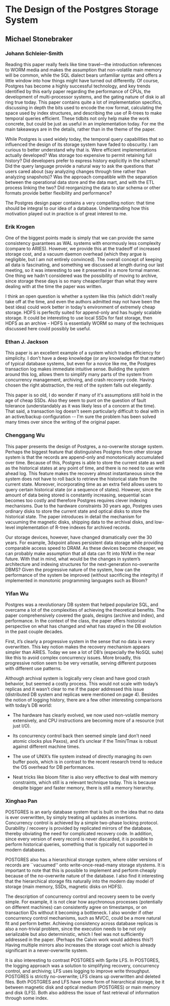 # The Design of the Postgres Storage System
## Michael Stonebraker

### Johann Schleier-Smith

Reading this paper really feels like time travel&mdash;the introduction references to WORM media and makes the assumption that non-volatile main memory will be common, while the SQL dialect bears unfamiliar syntax and offers a little window into how things might have turned out differently. Of course, Postgres has become a highly successful technology, and key trends identified by this early paper regarding the performance of CPUs, the development of multi-processor systems, and the gating nature of disk io all ring true today. This paper contains quite a lot of implementation specifics, discussing in depth the bits used to encode the row format, calculating the space used by index structures, and describing the use of R-trees to make temporal queries efficient. These tidbits not only help make the work concrete, but could be just as useful in an implementation today. For me the main takeaways are in the details, rather than in the theme of the paper.

While Postgres is used widely today, the temporal query capabilities that so influenced the design of its storage system have faded to obscurity. I am curious to better understand why that is. Were efficient implementations actually developed? Was storage too expensive to permit retaining full history? Did developers prefer to express history explicitly in the schema? Did the query language provide a natural way to ask the questions that users cared about (say analyzing changes through time rather than analyzing snapshots)? Was the approach compatible with the separation between the operational data store and the data mart, and with the ETL process linking the two? Did reorganizing the data to star schema or other formats provide better flexibility and performance?

The Postgres design paper contains a very compelling notion: that time should be integral to our idea of a database. Understanding how this motivation played out in practice is of great interest to me.

### Erik Krogen
One of the biggest points made is simply that we can provide the same consistency guarantees as WAL systems with enormously less complexity (compare to ARIES). However, we provide this at the tradeoff of increased storage cost, and a vacuum daemon overhead (which they argue is negligible, but I am not entirely convinced). The overall concept of keeping all data is fascinating, and something we discussed at length during our last meeting, so it was interesting to see it presented in a more formal manner. One thing we hadn't considered was the possibility of moving to archive, since storage these days is so many cheaper/larger than what they were dealing with at the time the paper was written.

I think an open question is whether a system like this (which didn't really take off at the time, and even the authors admitted may not have been the best idea) could work better in today's environment of extremely cheap storage. HDFS is perfectly suited for append-only and has hugely scalable storage. It could be interesting to use local SSDs for fast storage, then HDFS as an archive - HDFS is essentially WORM so many of the techniques discussed here could possibly be useful.

### Ethan J. Jackson
This paper is an excellent example of a system which trades efficiency for
simplicity.  I don't have a deep knowledge (or any knowledge for that matter)
of typical database systems, but even for a novice like me, the Postgres
transaction log makes immediate intuitive sense.  Building the system around
this log, allows them to simplify many parts of the system from
concurrency management, archiving, and crash recovery code. Having chosen the
right abstraction, the rest of the system falls out elegantly.

This paper is so old, I do wonder if many of it's assumptions still hold in the
age of cheap SSDs.  Also they seem to punt on the question of fault tolerance
(understandably as it was likely less of a concern at the time).  That said,
a transaction log doesn't seem particularly difficult to deal with in an
active/backup configuration -- I'm sure the problem has been solved many times
over since the writing of the original paper.

### Chenggang Wu
This paper presents the design of Postgres, a no-overwrite storage system. Perhaps the biggest feature that distinguishes Postgres from other storage system is that the records are append-only and monotonically accumulated over time. Because of this, Postgres is able to store the current state as well as the historical states at any point of time, and there is no need to use write ahead log. This feature makes the recovery almost instantaneous since the system does not have to roll back to retrieve the historical state from the current state. Moreover, incorporating time as an extra field allows users to query certain historical state (or a sequence of states). However, since the amount of data being stored is constantly increasing, sequential scan becomes too costly and therefore Postgres requires clever indexing mechanisms. Due to the hardware constraints 30 years ago, Postgres uses ordinary disks to store the current state and optical disks to store the historical state. The paper introduces in detail the mechanism for vacuuming the magnetic disks, shipping data to the archival disks, and low-level implementation of R-tree indexes for archived records.

Our storage devices, however, have changed dramatically over the 30 years. For example, 3dxpoint allows persistent data storage while providing comparable access speed to DRAM. As these devices become cheaper, we can probably make assumption that all data can fit into NVM in the near future. With that in mind, what would be the changes in system’s architecture and indexing structures for the next-generation no-overwrite DBMS? Given the progressive nature of the system, how can the performance of the system be improved (without sacrificing the integrity) if implemented in monotonic programming languages such as Bloom?


### Yifan Wu
Postgres was a revolutionary DB system that helped popularize SQL, and overcame a lot of the
complexities of achieving the theoretical benefits. The paper comprehensively covered the goals,
designs (archive and index), and performance. In the context of the class, the paper offers
historical perspective on what has changed and what has stayed in the DB evolution in the past
couple decades.

First, it’s clearly a progressive system in the sense that no data is every overwritten. This key
notion makes the recovery mechanism appears simpler than ARIES. Today we see a lot of DB’s
(especially the NoSQL suite) like this to avoid complex concurrency issues. More broadly, this
progressive notion seem to be very versatile, serving different purposes with different use
patterns.

Although archival system is logically very clean and have good crash behavior, but seemed a costly
process. This would not scale with today’s replicas and it wasn’t clear to me if the paper addressed
this issue (distributed DB system and replicas were mentioned on page 4).
Besides the notion of logging history, there are a few other interesting comparisons with today’s DB
world:

- The hardware has clearly evolved, we now used non-volatile memory extensively, and CPU
instructions are becoming more of a resource (not just I/O).

- Its concurrency control back then seemed simple (and don’t need atomic clocks plus Paxos), and
it’s unclear if the Tmin/Tmax is robust against different machine times.

- The use of UNIX’s file system instead of directly managing its own buffer pools, which is in
contrast to the recent research trend to reduce the OS overhead for DB performances.

- Neat tricks like bloom filter is also very effective to deal with memory constraints, which
  still is a relevant technique today. This is because despite bigger and faster memory, there
  is still a memory hierarchy.



### Xinghao Pan

POSTGRES is an early database system that is built on the idea that no data is ever overwritten, by simply treating all updates as insertions.
Concurrency control is achieved by a simple two-phase locking protocol.
Durability / recovery is provided by replicated mirrors of the database, thereby obviating the need for complicated recovery code.
In addition, since every version of every record is never discarded, it is possible to perform historical queries, something that is typically not supported in modern databases.

POSTGRES also has a hierarchical storage system, where older versions of records are ``vacuumed'' onto write-once-read-many storage stystems.
It is important to note that this is possible to implement and perform cheaply because of the no-overwrite nature of the database.
I also find it interesting that the hierarchical storage fits naturally into the modern day model of storage (main memory, SSDs, magnetic disks on HDFS).

The description of concurrency control and recovery seem to be overly simple.
For example, it is not clear how asychronous processes (potentially on different machines) can consistently agree on timestamps, or on transaction IDs without it becoming a bottleneck.
I also wonder if other concurrency control mechanisms, such as MVCC, could be a more natural fit and perform better.
Achieving consistency across database replicas is also a non-trivial problem, since the execution needs to be not only serializable but also deterministic, which I feel was not sufficiently addressed in the paper.
(Perhaps the Calvin work would address this?)
Having multiple mirrors also increases the storage cost which is already significant in a never-overwrite system.

It is also interesting to contrast POSTGRES with Sprite LFS.
In POSTGRES, the logging approach was a solution to simplifying recovery, concurrency control, and archiving;
LFS uses logging to improve write throughput.
POSTGRES is strictly no-overwrite; LFS cleans up overwritten and deleted files.
Both POSTGRES and LFS have some form of hierarchical storage, be it between magnetic disk and optical medium (POSTGRES) or main memory and disk (LFS).
Both also address the issue of fast retrieval of information through some index.
